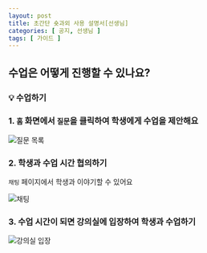 ```yaml
---
layout: post
title: 초간단 숏과외 사용 설명서[선생님]
categories: [ 공지, 선생님 ]
tags: [ 가이드 ]
---
```


## 수업은 어떻게 진행할 수 있나요?

### 💡 **수업하기**

### 1. `홈` 화면에서 `질문`을 클릭하여 학생에게 수업을 제안해요

![질문 목록](https://github.com/amicably-until-the-end/amicably-until-the-end.github.io/assets/52066828/10a6868d-edf4-4286-b3c8-4efe6af11e28)

### 2. 학생과 수업 시간 협의하기

`채팅` 페이지에서 학생과 이야기할 수 있어요

![채팅](https://github.com/amicably-until-the-end/amicably-until-the-end.github.io/assets/52066828/47507078-5ade-4ffe-8d1e-61a39845f701)

### 3. 수업 시간이 되면 강의실에 입장하여 학생과 수업하기

![강의실 입장](https://github.com/amicably-until-the-end/amicably-until-the-end.github.io/assets/52066828/94d60cd6-747d-4162-b083-7c23fa3092ce)
